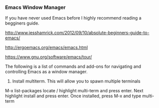 ### Emacs Window Manager


If you have never used Emacs before I highly recommend reading a begginers guide.

http://www.jesshamrick.com/2012/09/10/absolute-beginners-guide-to-emacs/

http://ergoemacs.org/emacs/emacs.html

https://www.gnu.org/software/emacs/tour/

The following is a list of commands and add-ons for navigating and controlling Emacs as a window manager.

1. Install multiterm. This will allow you to spawn multiple terminals

M-x list-packages
locate / highlight multi-term and press enter. Next highlight install and press enter. Once installed, press M-x and type multi-term
